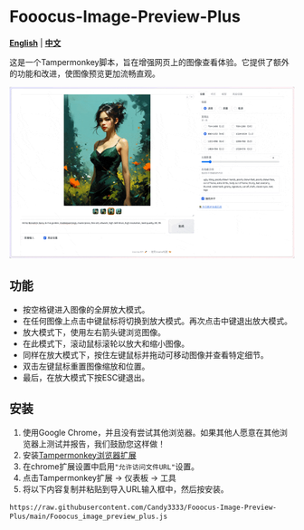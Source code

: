 # Fooocus-Image-Preview-Plus
[**English**](./README.md) | [**中文**](./README_CN.md)


这是一个Tampermonkey脚本，旨在增强网页上的图像查看体验。它提供了额外的功能和改进，使图像预览更加流畅直观。

![gif](https://github.com/Candy3333/Fooocus-Image-Preview-Plus/blob/main/assets/Preview.gif)

## 功能

- 按空格键进入图像的全屏放大模式。
- 在任何图像上点击中键鼠标将切换到放大模式。再次点击中键退出放大模式。
- 放大模式下，使用左右箭头键浏览图像。
- 在此模式下，滚动鼠标滚轮以放大和缩小图像。
- 同样在放大模式下，按住左键鼠标并拖动可移动图像并查看特定细节。
- 双击左键鼠标重置图像缩放和位置。
- 最后，在放大模式下按ESC键退出。

## 安装

1. 使用Google Chrome，并且没有尝试其他浏览器。如果其他人愿意在其他浏览器上测试并报告，我们鼓励您这样做！
2. 安装[Tampermonkey浏览器扩展](https://chrome.google.com/webstore/detail/tampermonkey/dhdgffkkebhmkfjojejmpbldmpobfkfo?hl=en-GB)
3. 在chrome扩展设置中启用`"允许访问文件URL"`设置。
4. 点击Tampermonkey扩展 -> 仪表板 -> 工具
5. 将以下内容复制并粘贴到导入URL输入框中，然后按安装。

```
https://raw.githubusercontent.com/Candy3333/Fooocus-Image-Preview-Plus/main/Fooocus_image_preview_plus.js
```
